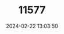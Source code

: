 ---
title: "11577"
category: "Lepidomeda altivelis"
draft: false
date: 2024-02-22 13:03:50
languages:
  English: ["Pahranagat Spinedace"]
---